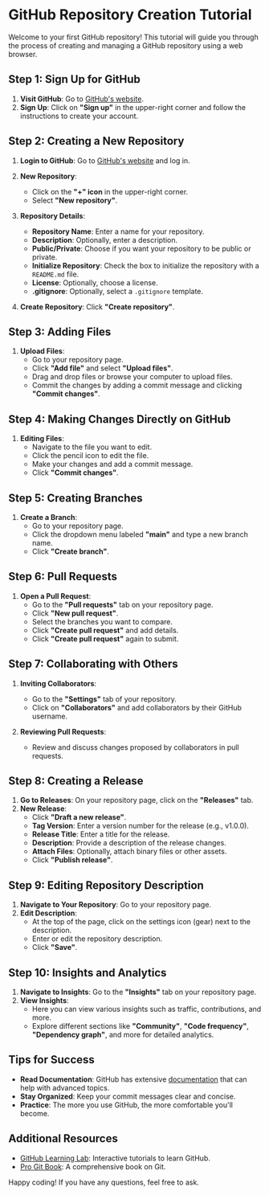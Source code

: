 # GitHub Repository Creation Tutorial

Welcome to your first GitHub repository! This tutorial will guide you through the process of creating and managing a GitHub repository using a web browser.

## Step 1: Sign Up for GitHub
1. **Visit GitHub**: Go to [GitHub's website](https://github.com).
2. **Sign Up**: Click on **"Sign up"** in the upper-right corner and follow the instructions to create your account.

## Step 2: Creating a New Repository
1. **Login to GitHub**: Go to [GitHub's website](https://github.com) and log in.
2. **New Repository**:
   - Click on the **"+" icon** in the upper-right corner.
   - Select **"New repository"**.

3. **Repository Details**:
   - **Repository Name**: Enter a name for your repository.
   - **Description**: Optionally, enter a description.
   - **Public/Private**: Choose if you want your repository to be public or private.
   - **Initialize Repository**: Check the box to initialize the repository with a `README.md` file.
   - **License**: Optionally, choose a license.
   - **.gitignore**: Optionally, select a `.gitignore` template.

4. **Create Repository**: Click **"Create repository"**.

## Step 3: Adding Files
1. **Upload Files**:
   - Go to your repository page.
   - Click **"Add file"** and select **"Upload files"**.
   - Drag and drop files or browse your computer to upload files.
   - Commit the changes by adding a commit message and clicking **"Commit changes"**.

## Step 4: Making Changes Directly on GitHub
1. **Editing Files**:
   - Navigate to the file you want to edit.
   - Click the pencil icon to edit the file.
   - Make your changes and add a commit message.
   - Click **"Commit changes"**.

## Step 5: Creating Branches
1. **Create a Branch**:
   - Go to your repository page.
   - Click the dropdown menu labeled **"main"** and type a new branch name.
   - Click **"Create branch"**.

## Step 6: Pull Requests
1. **Open a Pull Request**:
   - Go to the **"Pull requests"** tab on your repository page.
   - Click **"New pull request"**.
   - Select the branches you want to compare.
   - Click **"Create pull request"** and add details.
   - Click **"Create pull request"** again to submit.

## Step 7: Collaborating with Others
1. **Inviting Collaborators**:
   - Go to the **"Settings"** tab of your repository.
   - Click on **"Collaborators"** and add collaborators by their GitHub username.

2. **Reviewing Pull Requests**:
   - Review and discuss changes proposed by collaborators in pull requests.

## Step 8: Creating a Release
1. **Go to Releases**: On your repository page, click on the **"Releases"** tab.
2. **New Release**:
   - Click **"Draft a new release"**.
   - **Tag Version**: Enter a version number for the release (e.g., v1.0.0).
   - **Release Title**: Enter a title for the release.
   - **Description**: Provide a description of the release changes.
   - **Attach Files**: Optionally, attach binary files or other assets.
   - Click **"Publish release"**.

## Step 9: Editing Repository Description
1. **Navigate to Your Repository**: Go to your repository page.
2. **Edit Description**:
   - At the top of the page, click on the settings icon (gear) next to the description.
   - Enter or edit the repository description.
   - Click **"Save"**.

## Step 10: Insights and Analytics
1. **Navigate to Insights**: Go to the **"Insights"** tab on your repository page.
2. **View Insights**:
   - Here you can view various insights such as traffic, contributions, and more.
   - Explore different sections like **"Community"**, **"Code frequency"**, **"Dependency graph"**, and more for detailed analytics.

## Tips for Success
- **Read Documentation**: GitHub has extensive [documentation](https://docs.github.com/en) that can help with advanced topics.
- **Stay Organized**: Keep your commit messages clear and concise.
- **Practice**: The more you use GitHub, the more comfortable you'll become.

## Additional Resources
- [GitHub Learning Lab](https://lab.github.com/): Interactive tutorials to learn GitHub.
- [Pro Git Book](https://git-scm.com/book/en/v2): A comprehensive book on Git.

Happy coding! If you have any questions, feel free to ask.


